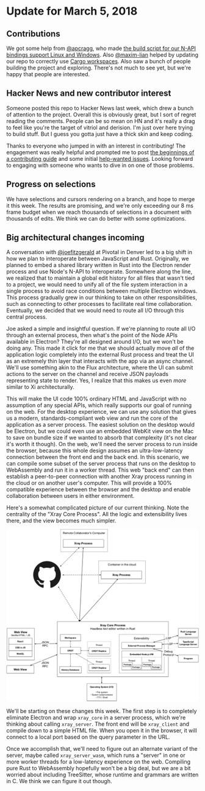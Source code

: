 # Update for March 5, 2018

## Contributions

We got some help from [@apcragg](https://github.com/apcragg), who made [the build script for our N-API bindings support Linux and Windows](https://github.com/atom/xray/pull/25). Also [@maxim-lian](https://github.com/maxim-lian) helped by updating our repo to correctly use [Cargo workspaces](https://github.com/atom/xray/pull/26). Also saw a bunch of people building the project and exploring. There's not much to see yet, but we're happy that people are interested.

## Hacker News and new contributor interest

Someone posted this repo to Hacker News last week, which drew a bunch of attention to the project. Overall this is obviously great, but I sort of regret reading the comments. People can be so mean on HN and it's really a drag to feel like you're the target of vitriol and derision. I'm just over here trying to build stuff. But I guess you gotta just have a thick skin and keep coding.

Thanks to everyone who jumped in with an interest in contributing! The engagement was really helpful and prompted me to post [the beginnings of a contributing guide](https://github.com/atom/xray/blob/master/CONTRIBUTING.md) and some initial [help-wanted issues](https://github.com/atom/xray/labels/help%20wanted). Looking forward to engaging with someone who wants to dive in on one of those problems.

## Progress on selections

We have selections and cursors rendering on a branch, and hope to merge it this week. The results are promising, and we're only exceeding our 8 ms frame budget when we reach thousands of selections in a document with thousands of edits. We think we can do better with some optimizations.

## Big architectural changes incoming

A conversation with [@joefitzgerald](https://github.com/joefitzgerald) at Pivotal in Denver led to a big shift in how we plan to interoperate between JavaScript and Rust. Originally, we planned to embed a shared library written in Rust into the Electron render process and use Node's N-API to interoperate. Somewhere along the line, we realized that to maintain a global edit history for all files that wasn't tied to a project, we would need to unify all of the file system interaction in a single process to avoid race conditions between multiple Electron windows. This process gradually grew in our thinking to take on other responsibilities, such as connecting to other processes to facilitate real time collaboration. Eventually, we decided that we would need to route all I/O through this central process.

Joe asked a simple and insightful question. If we're planning to route all I/O through an external process, then what's the point of the Node APIs available in Electron? They're all designed around I/O, but we won't be doing any. This made it click for me that we should actually move *all* of the application logic completely into the external Rust process and treat the UI as an extremely thin layer that interacts with the app via an async channel. We'll use something akin to the Flux architecture, where the UI can submit actions to the server on the channel and receive JSON payloads representing state to render. Yes, I realize that this makes us even *more* similar to Xi architecturally.

This will make the UI code 100% ordinary HTML and JavaScript with no assumption of any special APIs, which really supports our goal of running on the web. For the desktop experience, we can use any solution that gives us a modern, standards-compliant web view and run the core of the application as a server process. The easiest solution on the desktop would be Electron, but we could even use an embedded WebKit view on the Mac to save on bundle size if we wanted to absorb that complexity (it's not clear it's worth it though). On the web, we'll need the server process to run inside the browser, because this whole design assumes an ultra-low-latency connection between the front end and the back end. In this scenario, we can compile some subset of the server process that runs on the desktop to WebAssembly and run it in a worker thread. This web "back end" can then establish a peer-to-peer connection with another Xray process running in the cloud or on another user's computer. This will provide a 100% compatible experience between the browser and the desktop and enable collaboration between users in either environment.

Here's a somewhat complicated picture of our current thinking. Note the centrality of the "Xray Core Process". All the logic and extensibility lives there, and the view becomes much simpler.

![New architecture](../images/architecture-2.png)

We'll be starting on these changes this week. The first step is to completely eliminate Electron and wrap `xray_core` in a server process, which we're thinking about calling `xray_server`. The front end will be `xray_client` and compile down to a simple HTML file. When you open it in the browser, it will connect to a local port based on the query parameter in the URL.

Once we accomplish that, we'll need to figure out an alternate variant of the server, maybe called `xray_server_wasm`, which runs a "server" in one or more worker threads for a low-latency experience on the web. Compiling pure Rust to WebAssembly hopefully won't be a big deal, but we are a bit worried about including TreeSitter, whose runtime and grammars are written in C. We think we can figure it out though.